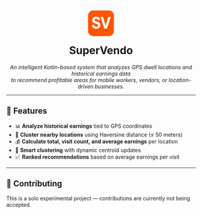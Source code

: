 <h1 align="center">
  <img src="app/src/main/assets/icon.png" width="96" alt="SuperVendo Icon"/><br/>
  SuperVendo
</h1>

<p align="center">
  <em>
    An intelligent Kotlin-based system that analyzes GPS dwell locations and historical earnings data<br/>
    to recommend profitable areas for mobile workers, vendors, or location-driven businesses.
  </em>
</p>

---

## 🚀 Features

- 📊 **Analyze historical earnings** tied to GPS coordinates
- 📍 **Cluster nearby locations** using Haversine distance (≤ 50 meters)
- 💰 **Calculate total, visit count, and average earnings** per location
- 🧠 **Smart clustering** with dynamic centroid updates
- 📈 **Ranked recommendations** based on average earnings per visit

---

## 🤝 Contributing

This is a solo experimental project — contributions are currently not being accepted.
